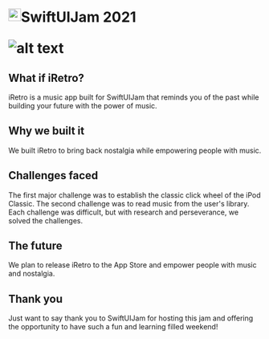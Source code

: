 <h1> <img src="https://firebasestorage.googleapis.com/v0/b/eyemaps-c1b86.appspot.com/o/Group%2016-3.png?alt=media&token=faac41f8-526c-4f14-b0d6-ec61a0af952a"
  width="25"
  height="25"
  style="float:left;">
  SwiftUIJam 2021





![alt text](https://firebasestorage.googleapis.com/v0/b/eyemaps-c1b86.appspot.com/o/Group%2016-2.png?alt=media&token=3385276d-14a8-464b-be7e-903ff6b4060f)

## What if iRetro?
iRetro is a music app built for SwiftUIJam that reminds you of the past while building your future with the power of music.  

## Why we built it
We built iRetro to bring back nostalgia while empowering people with music.

## Challenges faced
The first major challenge was to establish the classic click wheel of the iPod Classic.  The second challenge was to read music from the user's library.  Each challenge was difficult, but with research and perseverance, we solved the challenges.

## The future
We plan to release iRetro to the App Store and empower people with music and nostalgia.

## Thank you
Just want to say thank you to SwiftUIJam for hosting this jam and offering the opportunity to have such a fun and learning filled weekend! 
